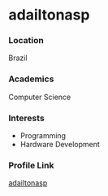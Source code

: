 # adailtonasp

### Location

Brazil

### Academics

Computer Science

### Interests

- Programming
- Hardware Development


### Profile Link

[adailtonasp](https://github.com/adailtonasp)
